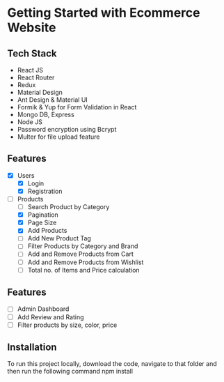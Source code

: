 # Getting Started with Ecommerce Website

## Tech Stack
* React JS
* React Router
* Redux
* Material Design
* Ant Design & Material UI
* Formik & Yup for Form Validation in React
* Mongo DB, Express
* Node JS
* Password encryption using Bcrypt
* Multer for file upload feature

## Features
- [x] Users
  - [x] Login
  - [x] Registration
- [ ] Products
  - [ ] Search Product by Category
  - [x] Pagination
  - [x] Page Size
  - [x] Add Products
  - [ ] Add New Product Tag
  - [ ] Filter Products by Category and Brand
  - [ ] Add and Remove Products from Cart
  - [ ] Add and Remove Products from Wishlist
  - [ ] Total no. of Items and Price calculation
  
## Features
- [ ] Admin Dashboard
- [ ] Add Review and Rating
- [ ] Filter products by size, color, price

## Installation
To run this project locally, download the code, navigate to that folder and then run the following command
npm install

